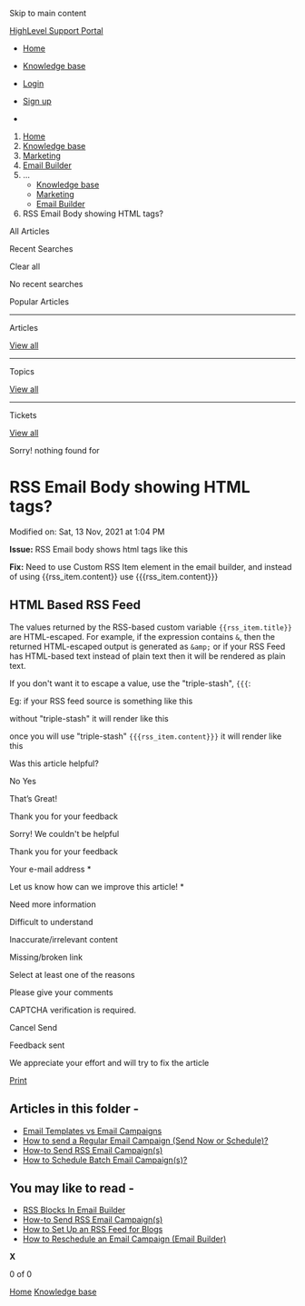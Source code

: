 Skip to main content

[ HighLevel Support Portal ](https://help.gohighlevel.com)

  * [ Home ](/support/home)
  * [ Knowledge base ](/support/solutions)

  * [Login](/support/login)
  * [Sign up](/support/signup)
  * 

  1. [Home](/support/home)
  2. [Knowledge base](/support/solutions)
  3. [Marketing](/support/solutions/48000449565)
  4. [Email Builder](/support/solutions/folders/48000676548)
  5. ... 
     * [Knowledge base](/support/solutions)
     * [Marketing](/support/solutions/48000449565)
     * [Email Builder](/support/solutions/folders/48000676548)
  6. RSS Email Body showing HTML tags?

All  Articles 

Recent Searches

Clear all

No recent searches

Popular Articles

* * *

Articles

[View all](/support/search/solutions)

* * *

Topics

[View all](/support/search/topics)

* * *

Tickets

[View all](/support/search/tickets)

Sorry! nothing found for   

# RSS Email Body showing HTML tags?

Modified on: Sat, 13 Nov, 2021 at 1:04 PM

**Issue:** RSS Email body shows html tags like this <p>

**Fix:** Need to use Custom RSS Item element in the email builder, and instead of using {{rss_item.content}} use {{{rss_item.content}}}

## HTML Based RSS Feed

The values returned by the RSS-based custom variable `{{rss_item.title}}` are HTML-escaped. For example, if the expression contains `&`, then the returned HTML-escaped output is generated as `&amp;` or if your RSS Feed has HTML-based text instead of plain text then it will be rendered as plain text.

If you don't want it to escape a value, use the "triple-stash", `{{{`:

Eg: if your RSS feed source is something like this

[](https://s3.amazonaws.com/cdn.freshdesk.com/data/helpdesk/attachments/production/48155855360/original/uPxMn189zEmr7WCh_6qYv6DAQ_WrxdccDA.png?1636131880)

without "triple-stash" it will render like this

once you will use "triple-stash" `{{{rss_item.content}}}` it will render like this

Was this article helpful?

No  Yes 

That’s Great!

Thank you for your feedback

Sorry! We couldn't be helpful

Thank you for your feedback

Your e-mail address *

Let us know how can we improve this article! *

Need more information 

Difficult to understand 

Inaccurate/irrelevant content 

Missing/broken link 

Select at least one of the reasons 

Please give your comments 

CAPTCHA verification is required. 

Cancel  Send 

Feedback sent

We appreciate your effort and will try to fix the article

[Print](javascript:print\(\))

## Articles in this folder -

  * [Email Templates vs Email Campaigns](/support/solutions/articles/48001215255-email-templates-vs-email-campaigns)
  * [How to send a Regular Email Campaign (Send Now or Schedule)?](/support/solutions/articles/48001215263-how-to-send-a-regular-email-campaign-send-now-or-schedule-)
  * [How-to Send RSS Email Campaign(s)](/support/solutions/articles/48001215372-how-to-send-rss-email-campaign-s-)
  * [How to Schedule Batch Email Campaign(s)?](/support/solutions/articles/48001215379-how-to-schedule-batch-email-campaign-s-)

## You may like to read -

  * [RSS Blocks In Email Builder](/support/solutions/articles/48001201780-rss-blocks-in-email-builder)
  * [How-to Send RSS Email Campaign(s)](/support/solutions/articles/48001215372-how-to-send-rss-email-campaign-s-)
  * [How to Set Up an RSS Feed for Blogs](/support/solutions/articles/48001231723-how-to-set-up-an-rss-feed-for-blogs)
  * [How to Reschedule an Email Campaign (Email Builder)](/support/solutions/articles/48001215389-how-to-reschedule-an-email-campaign-email-builder-)

**X**

0 of 0 []()

[Home](/support/home) [Knowledge base](/support/solutions)
